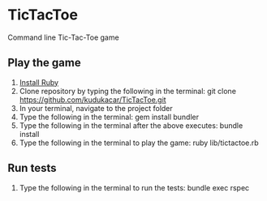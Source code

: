 # TicTacToe
Command line Tic-Tac-Toe game

## Play the game
1. [Install Ruby](https://www.ruby-lang.org/en/documentation/installation/)
2. Clone repository by typing the following in the terminal: git clone https://github.com/kudukacar/TicTacToe.git
3. In your terminal, navigate to the project folder
4. Type the following in the terminal:  gem install bundler
5. Type the following in the terminal after the above executes: bundle install
6. Type the following in the terminal to play the game: ruby lib/tictactoe.rb

## Run tests
1. Type the following in the terminal to run the tests: bundle exec rspec